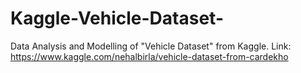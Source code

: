 # Kaggle-Vehicle-Dataset-
Data Analysis and Modelling of "Vehicle Dataset" from Kaggle. Link: https://www.kaggle.com/nehalbirla/vehicle-dataset-from-cardekho
